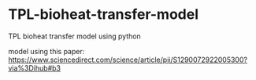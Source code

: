 # TPL-bioheat-transfer-model
TPL bioheat transfer model using python

model using this paper: https://www.sciencedirect.com/science/article/pii/S1290072922005300?via%3Dihub#b3
